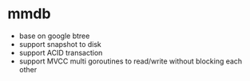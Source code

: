 # mmdb

* base on google btree
* support snapshot to disk
* support ACID transaction
* support MVCC multi goroutines to read/write without blocking each other

